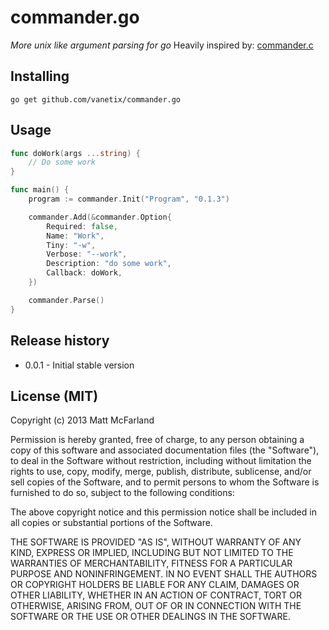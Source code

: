 commander.go
============
*More unix like argument parsing for go* Heavily inspired by: [commander.c](https://github.com/visionmedia/commander.c)

## Installing
`go get github.com/vanetix/commander.go`

## Usage
```go
func doWork(args ...string) {
	// Do some work
}

func main() {
	program := commander.Init("Program", "0.1.3")

	commander.Add(&commander.Option{
	    Required: false,
	    Name: "Work",
	    Tiny: "-w",
	    Verbose: "--work",
	    Description: "do some work",
	    Callback: doWork,
	})

	commander.Parse()
}
```

## Release history
- 0.0.1 - Initial stable version

## License (MIT)
Copyright (c) 2013 Matt McFarland

Permission is hereby granted, free of charge, to any person obtaining a copy of this software and associated documentation files (the "Software"), to deal in the Software without restriction, including without limitation the rights to use, copy, modify, merge, publish, distribute, sublicense, and/or sell copies of the Software, and to permit persons to whom the Software is furnished to do so, subject to the following conditions:

The above copyright notice and this permission notice shall be included in all copies or substantial portions of the Software.

THE SOFTWARE IS PROVIDED "AS IS", WITHOUT WARRANTY OF ANY KIND, EXPRESS OR IMPLIED, INCLUDING BUT NOT LIMITED TO THE WARRANTIES OF MERCHANTABILITY, FITNESS FOR A PARTICULAR PURPOSE AND NONINFRINGEMENT. IN NO EVENT SHALL THE AUTHORS OR COPYRIGHT HOLDERS BE LIABLE FOR ANY CLAIM, DAMAGES OR OTHER LIABILITY, WHETHER IN AN ACTION OF CONTRACT, TORT OR OTHERWISE, ARISING FROM, OUT OF OR IN CONNECTION WITH THE SOFTWARE OR THE USE OR OTHER DEALINGS IN THE SOFTWARE.
